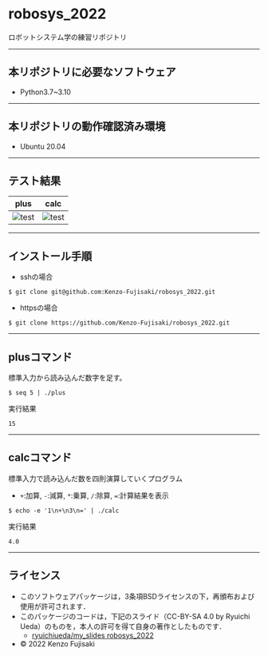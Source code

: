 # robosys_2022
ロボットシステム学の練習リポジトリ

---

## 本リポジトリに必要なソフトウェア
* Python3.7~3.10

---

## 本リポジトリの動作確認済み環境
* Ubuntu 20.04

---

## テスト結果
|  plus  |  calc  |
| ---- | ---- |
| ![test](https://github.com/Kenzo-Fujisaki/robosys_2022/actions/workflows/test.yml/badge.svg) | ![test](https://github.com/Kenzo-Fujisaki/robosys_2022/actions/workflows/test_calc.yml/badge.svg) |

---

## インストール手順

  * sshの場合
  ```
  $ git clone git@github.com:Kenzo-Fujisaki/robosys_2022.git
  ```
  * httpsの場合
  ```
  $ git clone https://github.com/Kenzo-Fujisaki/robosys_2022.git
  ```

---

## plusコマンド

標準入力から読み込んだ数字を足す。
```
$ seq 5 | ./plus
```

実行結果
```
15
```
---

## calcコマンド

標準入力で読み込んだ数を四則演算していくプログラム
* `+`:加算, `-`:減算, `*`:乗算, `/`:除算, `=`:計算結果を表示

```
$ echo -e '1\n+\n3\n=' | ./calc
```
実行結果
```
4.0
```

---

## ライセンス

  * このソフトウェアパッケージは，3条項BSDライセンスの下，再頒布および使用が許可されます．
  * このパッケージのコードは，下記のスライド（CC-BY-SA 4.0 by Ryuichi Ueda）のものを，本人の許可を得て自身の著作としたものです．
      * [ryuichiueda/my_slides robosys_2022](https://github.com/ryuichiueda/my_slides/tree/master/robosys_2022)
  * © 2022 Kenzo Fujisaki